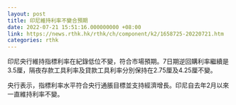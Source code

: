 ```yaml
---
layout: post
title: 印尼維持利率不變合預期
date: 2022-07-21 15:51:16.000000000 +08:00
link: https://news.rthk.hk/rthk/ch/component/k2/1658725-20220721.htm
categories: rthk
---
```


印尼央行維持指標利率在紀錄低位不變，符合市場預期。7日期逆回購利率繼續是3.5厘，隔夜存款工具利率及貸款工具利率分別保持在2.75厘及4.25厘不變。

央行表示，指標利率水平符合央行通脹目標並支持經濟增長。印尼自去年2月以來一直維持利率不變。
